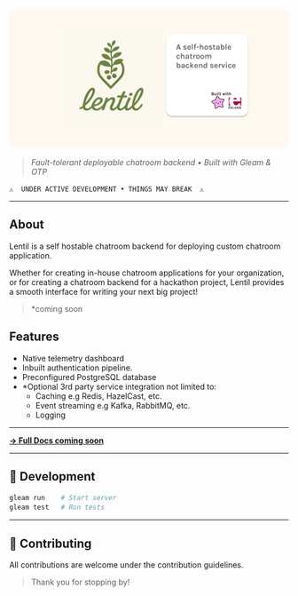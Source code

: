 <img src="assets/lentil.svg" alt="Lentil Logo" style="border-radius: 10px;">

> *Fault-tolerant deployable chatroom backend • Built with Gleam & OTP*

```
⚠️  UNDER ACTIVE DEVELOPMENT • THINGS MAY BREAK  ⚠️
```

---
## **About**

Lentil is a self hostable chatroom backend for deploying custom chatroom application. 

Whether for creating in-house chatroom applications for your organization, or for creating a chatroom backend for a hackathon project, Lentil provides a smooth interface for writing your next big project!

> *coming soon
## **Features**
- Native telemetry dashboard
- Inbuilt authentication pipeline.
- Preconfigured PostgreSQL database
- *Optional 3rd party service integration not limited to:
  * Caching e.g Redis, HazelCast, etc.
  * Event streaming e.g Kafka, RabbitMQ, etc.
  * Logging

---

**[→ Full Docs coming soon](https://hexdocs.pm/lentil/)**

---

## 🧪 **Development**

```bash
gleam run    # Start server
gleam test   # Run tests
```

---

## 🤝 **Contributing**

All contributions are welcome under the contribution guidelines.

> Thank you for stopping by!